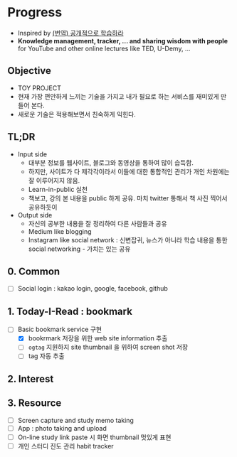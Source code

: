 # Progress

- Inspired by [(번역) 공개적으로 학습하라](https://tkhwang.me/2020-04-22-learn-in-public-korean-translation)
- **Knowledge management, tracker, ... and sharing wisdom with people** for YouTube and other online lectures like TED, U-Demy, ...

## Objective

- TOY PROJECT
- 현재 가장 편안하게 느끼는 기술을 가지고 내가 필요로 하는 서비스를 재미있게 만들어 본다.
- 새로운 기술은 적용해보면서 친숙하게 익힌다.

## TL;DR

- Input side
  - 대부분 정보를 웹사이트, 블로그와 동영상을 통하여 많이 습득함.
  - 하지만, 사이트가 다 제각각이라서 이들에 대한 통합적인 관리가 개인 차원에는 잘 이루어지지 않음.
  - Learn-in-public 실천
  - 책보고, 강의 본 내용을 public 하게 공유. 마치 twitter 통해서 책 사진 찍어서 공유하듯이
- Output side
  - 자신의 공부한 내용을 잘 정리하여 다른 사람들과 공유
  - Medium like blogging
  - Instagram like social network : 신변잡귀, 뉴스가 아니라 학습 내용을 통한 social networking - 가치는 있는 공유

## 0. Common

- [ ] Social login : kakao login, google, facebook, github

## 1. Today-I-Read : bookmark

- [ ] Basic bookmark service 구현
  - [x] bookrmark 저장을 위한 web site information 추출
  - [ ] `ogtag` 지원하지 site thumbnail 을 위하여 screen shot 저장
  - [ ] tag 자동 추출

## 2. Interest

## 3. Resource

- [ ] Screen capture and study memo taking
- [ ] App : photo taking and upload
- [ ] On-line study link paste 시 화면 thumbnail 멋있게 표현
- [ ] 개인 스터디 진도 관리 habit tracker
